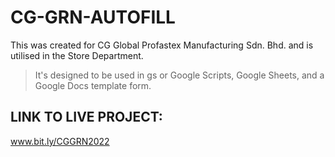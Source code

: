 # CG-GRN-AUTOFILL
This was created for CG Global Profastex Manufacturing Sdn. Bhd. and is utilised in the Store Department.

> It's designed to be used in gs or Google Scripts, Google Sheets, and a Google Docs template form. 

## LINK TO LIVE PROJECT:
www.bit.ly/CGGRN2022
